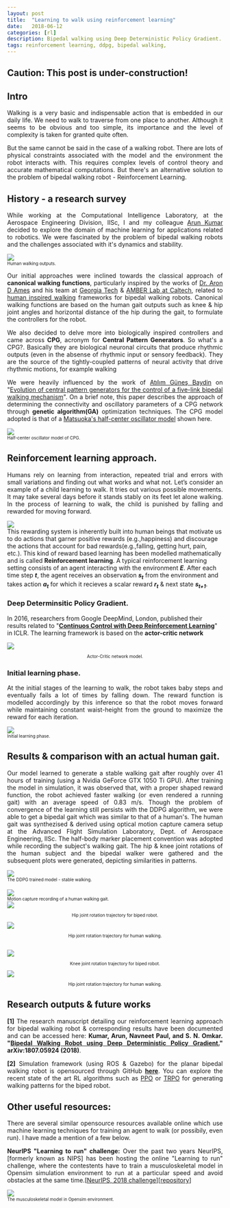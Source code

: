 ```yaml
---
layout: post
title:  "Learning to walk using reinforcement learning"
date:   2018-06-12
categories: [rl]
description: Bipedal walking using Deep Deterministic Policy Gradient.
tags: reinforcement learning, ddpg, bipedal walking,
---
```

## Caution: This post is under-construction!  
## Intro  
<p style="text-align:justify">Walking is a very basic and indispensable action that is embedded in our daily life. We need to walk to traverse from one place to another. Although it seems to be obvious and too simple, its importance and the level of complexity is taken for granted quite often.</p>
<p style="text-align:justify">But the same cannot be said in the case of a walking robot. There are lots of physical constraints associated with the model and the environment the robot interacts with. This requires complex levels of control theory and accurate mathematical computations. But there's an alternative solution to the problem of bipedal walking robot - Reinforcement Learning.</p>

## History - a research survey
<p style="text-align:justify">While working at the Computational Intelligence Laboratory, at the Aerospace Engineering Division, IISc, I and my colleague <a href="https://arunkrweb.github.io/" class="md-link">Arun Kumar</a> decided to explore the domain of machine learning for applications related to robotics. We were fascinated by the problem of bipedal walking robots and the challenges associated with it's dynamics and stability.</p>

<div class="row">
  <div class="col-md-5">
      <img class="rimg" src="{{ site.github.url }}/media/blog/human_inputs.png"/>
      <figcaption><font size="0.5">Human walking outputs.</font></figcaption>
  </div>
  <div class="col-md-7">
        <p style="text-align:justify">
          Our initial approaches were inclined towards the classical approach of <strong>canonical walking functions</strong>, particularly inspired by the works of <a href="http://ames.gatech.edu/" class="md-link"> Dr. Aron D Ames</a> and his team at <a href="https://www.gatech.edu/" class="md-link">Georgia Tech</a> & <a href="http://www.bipedalrobotics.com/" class="md-link">AMBER Lab at Caltech</a>, related to <a href="http://ames.gatech.edu/ijbbr_2014.pdf" class="md-link">human inspired walking</a> frameworks for bipedal walking robots. Canonical walking functions are based on the human gait outputs such as knee & hip joint angles and horizontal distance of the hip during the gait, to formulate the controllers for the robot.
        </p>
    </div>
</div>

<p style="text-align:justify">We also decided to delve more into biologically inspired controllers and came across <strong>CPG</strong>, acronym for <strong>Central Pattern Generators</strong>. So what's a CPG?. Basically they are biological neuronal circuits that produce rhythmic outputs (even in the absense of rhythmic input or sensory feedback). They are the source of the tightly-coupled patterns of neural activity that drive rhythmic motions, for example walking</p>
<div class="row">
<div class="col-md-7">
<p style="text-align:justify">We were heavily influenced by the work of <a href="http://www.robots.ox.ac.uk/~gunes/" class="md-link">Atılım Güneş Baydin</a> on "<a href="https://arxiv.org/pdf/0801.0830.pdf" class="md-link">Evolution of central pattern generators for the control of a five-link bipedal walking mechanism</a>". On a brief note, this paper describes the approach of determining the connectivity and oscillatory parameters of a CPG network through <strong>genetic algorithm(GA)</strong> optimization techniques. The CPG model adopted is that of a <a href="https://link.springer.com/article/10.1007/s00422-011-0432-z" class="md-link">Matsuoka's half-center oscillator model</a> shown here.</p>
</div>
<div class="col-md-5">
<img class="center" src="{{ site.github.url }}/media/blog/matsuoka_cpg.png"/>
<figcaption><font size="0.5">Half-center oscillator model of CPG.</font></figcaption>
</div>
</div>

## Reinforcement learning approach.
<p style="text-align:justify">Humans rely on learning from interaction, repeated trial and errors with small variations  and  finding out what works and what not. Let’s consider an example of a child learning to walk. It tries out various possible movements. It may take several days before it stands stably on its feet let alone walking. In the process of learning to walk, the child is punished by falling and rewarded for moving forward. 
	<div class="col-md-5">
      <img class="rimg" src="{{ site.github.url }}/media/blog/baby.gif"/>
	</div>
This rewarding system is inherently built into human beings that motivate us to do actions that garner positive rewards (e.g.,happiness) and discourage the actions that account for bad rewards(e.g.,falling, getting hurt, pain, etc.). This kind of reward based learning has been modelled mathematically and is called <b>Reinforcement learning</b>. A typical reinforcement learning setting consists of an agent interacting with the environment <b><i>E</i></b>. After each time step <b><i>t</i></b>, the agent receives an observation <b><i>s<sub>t</sub></i></b> from the environment and takes action <b><i>a<sub>t</sub></i></b> for which it recieves a scalar reward <b><i>r<sub>t</sub></i></b> & next state <b><i>s<sub>t+1</sub></i></b>.</p>

### Deep Determinsitic Policy Gradient.

<p style="txt-align:justify">In 2016, researchers from Google DeepMind, London, published their results related to "<b><a href="https://arxiv.org/pdf/1509.02971.pdf" class="md-link">Continuos Control with Deep Reinforcement Learning</a></b>" in ICLR. The learning framework is based on the <b>actor-critic network</b></p> 
<div class="col-md-12">
      <img class="rimg" src="{{ site.github.url }}/media/blog/ac_network.jpg"/>
      <p class="image-caption" style="font-size:10px; text-align: center;">
                    Actor-Critic network model.
      </p>
</div>

<!-- <img src="https://nav74neet.github.io/media/blog/ac_network.jpg" alt="AC" align="center">
<figcaption><font size="0.5" align="center">Actor-Critic network model.</font></figcaption>
</p> -->

### Initial learning phase.
<div class="row">
<div class="col-md-7">
<p style="text-align:justify"> At the initial stages of the learning to walk, the robot takes baby steps and eventually fails a lot of times by falling down. The reward function is modelled accordingly by this inference so that the robot moves forward while maintaining constant waist-height from the ground to maximize the reward for each iteration.
</p>
</div>
<div class="col-md-5">
      <img class="rimg" src="{{ site.github.url }}/media/biped_training.gif"/>
      <figcaption><font size="0.5">Initial learning phase.</font></figcaption>
  </div>
</div>


<!-- <img src="https://nav74neet.github.io/media/biped_training.gif" alt="DDPG" style="border:2px solid black;" align="middle">
<figcaption><font size="0.5" align="center">The initial learning phase.</font></figcaption>
</p> -->

## Results & comparison with an actual human gait.
<div class="row">
    <div class="col-md-7">
      <p style="text-align:justify"> Our model learned to generate a stable walking gait after roughly over 41 hours of training (using a Nvidia GeForce GTX 1050 Ti GPU). After training the model in simulation, it was observed that, with a proper shaped reward function, the robot achieved faster walking (or even rendered a running gait) with an average speed of 0.83 m/s. Though the problem of convergence of the learning still persists with the DDPG algorithm, we were able to get a bipedal gait which was similar to that of a human's. The human gait was synthezised & derived using optical motion capture camera setup at the Advanced Flight Simulation Laboratory, Dept. of Aerospace Engineering, IISc. The half-body marker placement convention was adopted while recording the subject's walking gait. The hip & knee joint rotations of the human subject and the bipedal walker were gathered and the subsequent plots were generated, depicting similarities in patterns.</p> 
    </div>
  <div class="col-md-5">
      <img class="rimg" src="{{ site.github.url }}/media/biped_trained.gif"/>
      <figcaption><font size="0.5">The DDPG trained model - stable walking.</font></figcaption>
  </div>
  <br>
  <div class="col-md-5">
      <img class="rimg" src="{{ site.github.url }}/media/blog/motive2.gif"/>
      <figcaption><font size="0.5">Motion capture recording of a human walking gait.</font></figcaption>
  </div>
</div>

<div class="row">
  <div class="col-md-6">
      <img class="rimg" src="{{ site.github.url }}/media/blog/biped_hip.png"/>
      <p class="image-caption" style="font-size:10px; text-align: center;">
                    Hip joint rotation trajectory for biped robot.
      </p>
  </div>
  <div class="col-md-6">
      <img class="limg" src="{{ site.github.url }}/media/blog/human_hip.png"/>
      <p class="image-caption" style="font-size:10px; text-align: center;">
                    Hip joint rotation trajectory for human walking.
      </p>
  </div>
</div>
<br>
<div class="row">
  <div class="col-md-6">
      <img class="rimg" src="{{ site.github.url }}/media/blog/biped_knee.png"/>
      <p class="image-caption" style="font-size:10px; text-align: center;">
                    Knee joint rotation trajectory for biped robot.
      </p>
  </div>
  <div class="col-md-6">
      <img class="limg" src="{{ site.github.url }}/media/blog/human_knee.png"/>
      <p class="image-caption" style="font-size:10px; text-align: center;">
                    Hip joint rotation trajectory for human walking.
      </p>
  </div>
</div>
<!-- <center>
            <div class="image-wrapper">
                <a class ="image-popup" href="https://nav74neet.github.io/media/trained.gif" title="DDPG">
                    <img src="https://nav74neet.github.io/media/trained.gif" alt="DDPG" style="border:2px solid black;" align="left">
                </a>
                <p class="image-caption" style="font-size:14px; text-align: center;">
                    Fig. 2 Stable Bipedal walking robot.
                </p>
            </div>
</center> -->

<!-- <div class="row">
<div class="col-md-5">
      <img class="rimg" src="{{ site.github.url }}/media/blog/motive.gif"/>
</div> 
</div> -->

## Research outputs & future works

<p style="text-align:justify"><b>[1]</b> The research manuscript detailing our reinforcement learning approach for bipedal walking robot & corresponding results have been documented and can be accessed here: <b>Kumar, Arun, Navneet Paul, and S. N. Omkar. "<a href="https://arxiv.org/abs/1807.05924" class="md-link">Bipedal Walking Robot using Deep Deterministic Policy Gradient.</a>" arXiv:1807.05924 (2018)</b>.</p> 

<p style="text-align:justify"><b>[2]</b> Simulation framework (using ROS & Gazebo) for the planar bipedal walking robot is opensourced through GitHub <b><a href="https://github.com/nav74neet/ddpg_biped" class="md-link">here</a></b>. You can explore the recent state of the art RL algorithms such as <a href="https://blog.openai.com/openai-baselines-ppo/" class="md-link">PPO</a> or  <a href="https://arxiv.org/abs/1502.05477" class="md-link">TRPO</a> for generating walking patterns for the biped robot.</p>

## Other useful resources:

<p style="text-align:justify">There are several similar opensource resources available online which use machine learning techniques for training an agent to walk (or possibily, even run). I have made a mention of a few below.</p>

<div class="row">
    <div class="col-md-7">
      <p style="text-align:justify"> <b>NeurIPS "Learning to run" challenge:</b> Over the past two years NeurIPS, [formerly known as NIPS] has been hosting the online "Learning to run" challenge, where the contestents have to train a musculoskeletal model in Opensim simulation environment to run at a particular speed and avoid obstacles at the same time.[<a href="https://www.crowdai.org/challenges/nips-2018-ai-for-prosthetics-challenge" class="md-link">NeurIPS, 2018 challenge</a>][<a href="https://github.com/stanfordnmbl/osim-rl" class="md-link">repository</a>]</p> 
    </div>
  <div class="col-md-5">
      <img class="rimg" src="{{ site.github.url }}/media/blog/NIPS.gif"/>
      <figcaption><font size="0.5">The musculoskeletal model in Opensim environment.</font></figcaption>
  </div>
<!-- <p style="text-align:justify">The reason we opted not to go forward with CPG based controllers was infact due to the random pattern generated by the network which did not account for the stability of the system. To consider the factor of dynamic stability of the system, we incorporated a balancing pendulum on top of the waist section of the walker with roll, pitch & yaw (to act as a spine). The balancing control would be taken care of by reinforcement learning where, the top pendulum tries to figure out the optimum pitch, yaw & roll values to stay upright. The CPG network will deal with the generation of walking pattern for the lower torso. But it was the case of easier said than done. </p>  -->
